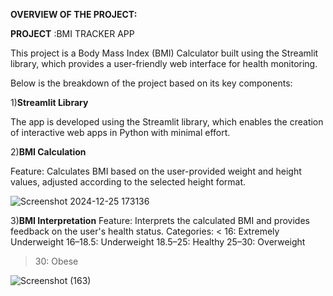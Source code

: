 **OVERVIEW OF THE PROJECT:** 

**PROJECT** :BMI TRACKER APP

This project is a Body Mass Index (BMI) Calculator built using the Streamlit library, which provides a user-friendly web interface for health monitoring.

Below is the breakdown of the project based on its key components:

1)**Streamlit Library**

The app is developed using the Streamlit library, which enables the creation of interactive web apps in Python with minimal effort.

2)**BMI Calculation**

Feature: Calculates BMI based on the user-provided weight and height values, adjusted according to the selected height format.

![Screenshot 2024-12-25 173136](https://github.com/user-attachments/assets/e0f21eca-1015-4ddd-b7c3-abfb751eafdf)


3)**BMI Interpretation**
Feature: Interprets the calculated BMI and provides feedback on the user's health status.
Categories:
< 16: Extremely Underweight
16–18.5: Underweight
18.5–25: Healthy
25–30: Overweight
> 30: Obese

![Screenshot (163)](https://github.com/user-attachments/assets/7cf4dc38-5882-411e-9d8f-5fb7e9277065)

​
